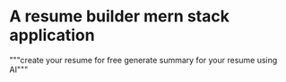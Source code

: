 # A resume builder mern stack application
 """create your resume for free generate summary for your resume using AI"""
